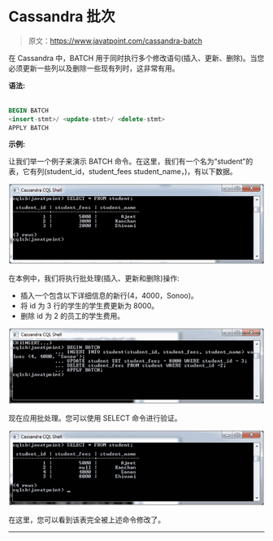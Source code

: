 # Cassandra 批次

> 原文：<https://www.javatpoint.com/cassandra-batch>

在 Cassandra 中，BATCH 用于同时执行多个修改语句(插入、更新、删除)。当您必须更新一些列以及删除一些现有列时，这非常有用。

**语法:**

```sql

BEGIN BATCH
<insert-stmt>/ <update-stmt>/ <delete-stmt>
APPLY BATCH 

```

**示例:**

让我们举一个例子来演示 BATCH 命令。在这里，我们有一个名为“student”的表，它有列(student_id，student_fees student_name，)，有以下数据。

![Cassandra Batch 1](img/d0482c965824c5d1a2c51471989a78be.png)

在本例中，我们将执行批处理(插入、更新和删除)操作:

*   插入一个包含以下详细信息的新行(4，4000，Sonoo)。
*   将 id 为 3 行的学生的学生费更新为 8000。
*   删除 id 为 2 的员工的学生费用。

![Cassandra Batch 2](img/92b10d861109cc975db1a8486d2ff9de.png)

现在应用批处理。您可以使用 SELECT 命令进行验证。

![Cassandra Batch 3](img/7c38517cb9d0610a3d29f2fdc72dcd94.png)

在这里，您可以看到该表完全被上述命令修改了。

* * *